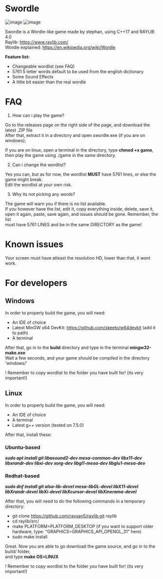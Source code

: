 # Swordle

![image](https://user-images.githubusercontent.com/67066397/162624780-3cb9e35c-7d7d-4c62-b543-525cd792263d.png)
![image](https://user-images.githubusercontent.com/67066397/162624743-58574694-1bc2-4c51-b170-0b5d041e9674.png)

Swordle is a Wordle-like game made by stephan, using C++17 and RAYLIB 4.0  
Raylib: https://www.raylib.com/  
Wordle explained: https://en.wikipedia.org/wiki/Wordle

**Feature list:**
- Changeable wordlist (see FAQ)
- 5761 5 letter words default to be used from the english dictionary
- Some Sound Effects
- A little bit easier than the real wordle

# FAQ

1. How can i play the game?

Go to the releases page on the right side of the page, and download the latest .ZIP file  
After that, extract it in a directory and open swordle.exe (if you are on windows);

If you are on linux, open a terminal in the directory, type **chmod +x game**,  
then play the game using ./game in the same directory.

2. Can i change the wordlist?

Yes you can, but as for now, the wordlist **MUST** have 5761 lines, or else the game might break.  
Edit the wordlist at your own risk.

3. Why its not picking any words?

The game will warn you if there is no list available.  
If you however have the list, edit it, copy everything inside, delete, save it,  
open it again, paste, save again, and issues should be gone. Remember, the list  
must have 5761 LINES and be in the same DIRECTORY as the game!

# Known issues

Your screen must have atleast the resolution HD, lower than that, it wont work.

# For developers

## Windows

In order to properly build the game, you will need:

- An IDE of choice
- Latest MinGW x64 DevKit: https://github.com/skeeto/w64devkit (add it to path)
- A terminal

After that, go in to the **build** directory and type in the terminal **mingw32-make.exe**  
Wait a few seconds, and your game should be compiled in the directory 'windows/'

! Remember to copy wordlist to the folder you have built for! (its very important!)

## Linux

In order to properly build the game, you will need:

- An IDE of choice
- A terminal
- Latest g++ version (tested on 7.5.0)

After that, install these:

### Ubuntu-based

***sudo apt install git libasound2-dev mesa-common-dev libx11-dev libxrandr-dev libxi-dev xorg-dev libgl1-mesa-dev libglu1-mesa-dev***

### Redhat-based

***sudo dnf install git alsa-lib-devel mesa-libGL-devel libX11-devel libXrandr-devel libXi-devel libXcursor-devel libXinerama-devel***

After that, you will need to do the following commands in a temporary directory:

- git clone https://github.com/raysan5/raylib.git raylib
- cd raylib/src/
- make PLATFORM=PLATFORM_DESKTOP (if you want to support older hardware, type: "GRAPHICS=GRAPHICS_API_OPENGL_31" here)
- sudo make install

Great. Now you are able to go download the game source, and go in to the build/ folder,  
and type **make OS=LINUX**

! Remember to copy wordlist to the folder you have built for! (its very important!)

